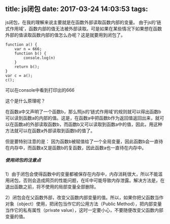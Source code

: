 title: js闭包
date: 2017-03-24 14:03:53
tags:
---
js闭包，在我的理解来说主要就是在函数外部读取函数内部的变量。
由于js的‘链式作用域’，函数内部的值无法被外部读取。可是如果在某些情况下如果想在函数外部的值读取函数内部的值怎么办呢？这是就要用到闭包了。

	function a() {
		var n = 666;
		function b() {
			console.log(n)
		}
		return b();
	}
	var c = a();
	c();
可以在console中看到打印出的666

这个是什么原理呢？

在函数a中又声明了一个函数b，那么照js的‘链式作用域’的规则就可以得出函数b可以读到函数a的内部的值。这是，在函数a中把函数b作为返回值返回出来，就可以在函数a的外部读取函数b，而函数b又可以读取到函数a中的值，因此，用这种方法就可以在函数a外部读取到函数b的值了。

但是要特别注意的是： 因为函数b被赋值给了一个全局变量，因此函数b会一直待在内存中，而函数a又是函数b的复函数，因此函数a也一直待在内存中。

##### 使用闭包的注意点

1）由于闭包会使得函数中的变量都被保存在内存中，内存消耗很大，所以不能滥用闭包，否则会造成网页的性能问题，在IE中可能导致内存泄露。解决方法是，在退出函数之前，将不使用的局部变量全部删除。

2）闭包会在父函数外部，改变父函数内部变量的值。所以，如果你把父函数当作对象（object）使用，把闭包当作它的公用方法（Public Method），把内部变量当作它的私有属性（private value），这时一定要小心，不要随便改变父函数内部变量的值。